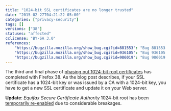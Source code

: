 ```yaml
---
title: "1024-bit SSL certificates are no longer trusted"
date: "2015-02-27T04:21:22-05:00"
categories: ["privacy-security"]
tags: []
versions: ["38"]
statuses: "affected"
cclicense: "BY-SA 3.0"
references:
    "https://bugzilla.mozilla.org/show_bug.cgi?id=881553": "Bug 881553 - Remove or turn off trust bits for 1024-bit root certs after December 31, 2013"
    "https://bugzilla.mozilla.org/show_bug.cgi?id=936105": "Bug 936105 - Remove or turn off trust bits for Symantec 1024-bit root certs"
    "https://bugzilla.mozilla.org/show_bug.cgi?id=986019": "Bug 986019 - Turn off SSL and Code Signing trust bits for Equifax 1024-bit roots"
---
```

The third and final phase of [phasing out 1024-bit root certificates](https://blog.mozilla.org/security/2014/09/08/phasing-out-certificates-with-1024-bit-rsa-keys/) has completed with Firefox 38. As the blog post describes, if your SSL certificate has a 1024-bit key or was issued by a CA with a 1024-bit key, you have to get a new SSL certificate and update it on your Web server.

**Update**: *Equifax Secure Certificate Authority* 1024-bit root has been [temporarily re-enabled](https://bugzilla.mozilla.org/show_bug.cgi?id=1155279) due to considerable breakages.
